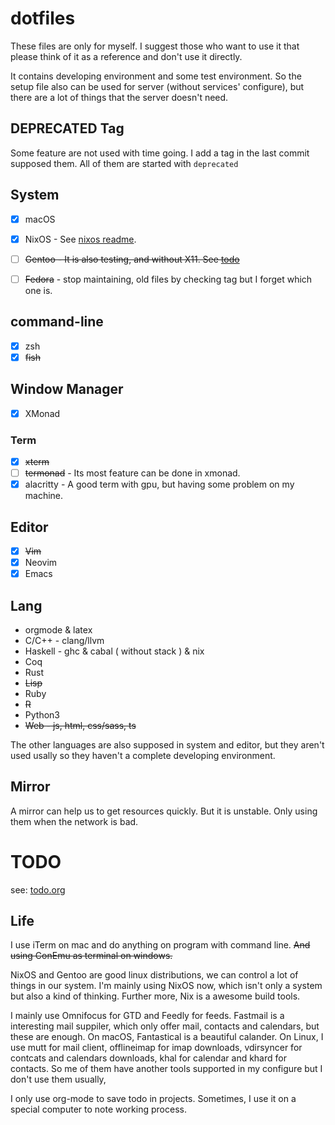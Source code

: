 # dotfiles

These files are only for myself. I suggest those who want to use it that please
think of it as a reference and don't use
it directly.

It contains developing environment and some test environment. So the setup file
also can be used for server (without
services' configure), but there are a lot of things that the server doesn't need.

## DEPRECATED Tag

Some feature are not used with time going. I add a tag in the last commit
supposed them. All of them are started with `deprecated`


## System

- [x] macOS

- [x] NixOS - See [nixos readme](./etc/nixos/readme.md).

- [ ] ~~Gentoo - It is also testing, and without X11. See [todo](#todo)~~

- [ ] ~~Fedora~~ - stop maintaining, old files by checking tag but I forget which one is.

## command-line

- [x] zsh
- [x] ~~fish~~

## Window Manager

- [x] XMonad

### Term

- [X] ~~xterm~~
- [ ] ~~termonad~~ - Its most feature can be done in xmonad.
- [X] alacritty - A good term with gpu, but having some problem on my machine.

## Editor

- [x] ~~Vim~~
- [x] Neovim
- [x] Emacs

## Lang

- orgmode & latex
- C/C++ - clang/llvm
- Haskell - ghc & cabal ( without stack ) & nix
- Coq
- Rust
- ~~Lisp~~
- Ruby
- ~~R~~
- Python3
- ~~Web - js, html, css/sass, ts~~

The other languages are also supposed in system and editor, but they aren't used
usally so they haven't a complete
developing environment.

## Mirror

A mirror can help us to get resources quickly. But it is unstable. Only using
them when the network is bad.

# TODO

see: [todo.org](todo.org)

## Life

I use iTerm on mac and do anything on program with command line. ~~And using
ConEmu as terminal on windows.~~

NixOS and Gentoo are good linux distributions, we can control a lot of things in
our system. I'm mainly using NixOS now, which isn't only a system but also a
kind of thinking. Further more, Nix is a awesome build tools.

I mainly use Omnifocus for GTD and Feedly for feeds. Fastmail is
a interesting mail suppiler, which only offer mail, contacts and calendars, but
these are enough. On macOS, Fantastical is a beautiful calander. On Linux, I use
mutt for mail client, offlineimap for imap downloads, vdirsyncer for contcats
and calendars downloads, khal for calendar and khard for contacts.
So me of them have another tools supported in my configure but I don't use them
usually,

I only use org-mode to save todo in projects. Sometimes, I use it on a special
computer to note working process.
